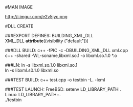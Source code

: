 #MAN IMAGE

http://i.imgur.com/e2v5jyc.png


#DLL CREATE

###EXPORT DEFINES:
BUILDING_XML_DLL  
XML_DLL __attribute__((visibility ("default")))

###DLL BUILD:
c++ -fPIC -c -DBUILDING_XML_DLL xml.cpp  
c++ -shared -Wl,-soname,libxml.so.1 -o libxml.so.1.0 *.o

###LN:
ln -s libxml.so.1.0 libxml.so.1  
ln -s libxml.s0.1.0 libxml.so

###TEST BUILD:
c++ test.cpp -o testbin -L. -lxml

###TEST LAUNCH:
FreeBSD: setenv LD_LIBRARY_PATH .  
Linux:   LD_LIBRARY_PATH=.  
./testbin


